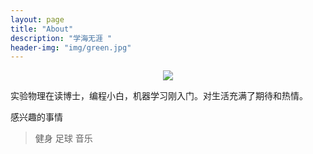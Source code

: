 ```yaml
---
layout: page
title: "About"
description: "学海无涯 "
header-img: "img/green.jpg"
---
```



<center>
    <p><img src="http://octodex.github.com/images/minion.png" align="center"></p>
</center>

实验物理在读博士，编程小白，机器学习刚入门。对生活充满了期待和热情。

感兴趣的事情

>健身
>足球
>音乐







